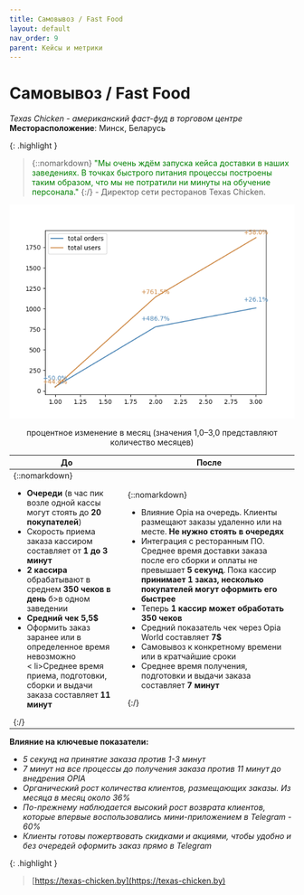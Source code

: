 ```yaml
---
title: Самовывоз / Fast Food
layout: default
nav_order: 9
parent: Кейсы и метрики
---
```


# Самовывоз / Fast Food

_Texas Chicken - американский фаст-фуд в торговом центре_
**Месторасположение**: Минск, Беларусь

{: .highlight }
> {::nomarkdown} <font color="green">"Мы очень ждём запуска кейса доставки в наших заведениях. В точках быстрого питания процессы построены таким образом, что мы не потратили ни минуты на обучение персонала."</font> {:/} - Директор сети ресторанов Texas Chicken.

![кейсы и метрики самовывоза](/assets/images/TexasChicken.png "кейсы и метрики самовывоза")
<p style="text-align:center">процентное изменение в месяц (значения 1,0–3,0 представляют количество месяцев)</p>

| До | После |
| ----------- | ----------- |
| {::nomarkdown} <ul><li><b>Очереди</b> (в час пик возле одной кассы могут стоять до <b>20 покупателей</b>)</li><li>Скорость приема заказа кассиром составляет от <b>1 до 3 минут</b></li><li><b>2 кассира</b> обрабатывают в среднем <b>350 чеков в день</b> б>в одном заведении</li><li><b>Средний чек 5,5$</b></li><li>Оформить заказ заранее или в определенное время невозможно</li>< li>Среднее время приема, подготовки, сборки и выдачи заказа составляет <b>11 минут</b></li></ul> {:/} | {::nomarkdown} <ul><li>Влияние Opia на очередь. Клиенты размещают заказы удаленно или на месте. <b>Не нужно стоять в очередях</b></li><li>Интеграция с ресторанным ПО. Среднее время доставки заказа после его сборки и оплаты не превышает <b>5 секунд</b>. Пока кассир <b>принимает 1 заказ, несколько покупателей могут оформить его быстрее</b></li><li>Теперь <b>1 кассир может обработать 350 чеков</b></li><li>Средний показатель чек через Opia World составляет <b>7$</b></li><li>Самовывоз к конкретному времени или в кратчайшие сроки</li><li>Среднее время получения, подготовки и выдачи заказа составляет <b>7 минут</b></li></ul> {:/} |

**Влияние на ключевые показатели:**
- _5 секунд на принятие заказа против 1-3 минут_
- _7 минут на все процессы до получения заказа против 11 минут до внедрения OPIA_
- _Органический рост количества клиентов, размещающих заказы. Из месяца в месяц около 36%_
- _По-прежнему наблюдается высокий рост возврата клиентов, которые впервые воспользовались мини-приложением в Telegram - 60%_
- _Клиенты готовы пожертвовать скидками и акциями, чтобы удобно и без очередей оформить заказ прямо в Telegram_

{: .highlight }
> [https://texas-chicken.by](https://texas-chicken.by)